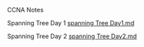 CCNA Notes



Spanning Tree Day 1 [spanning Tree Day1.md](https://github.com/svolpe96/career-roadmap/blob/main/CCNA/Notes/Spanning%20Tree%20Day%2020.md)

Spanning Tree Day 2 [spanning Tree Day2.md](https://github.com/svolpe96/CCNA/blob/main/Notes/Spanning%20Tree%20Day%2021.md)
